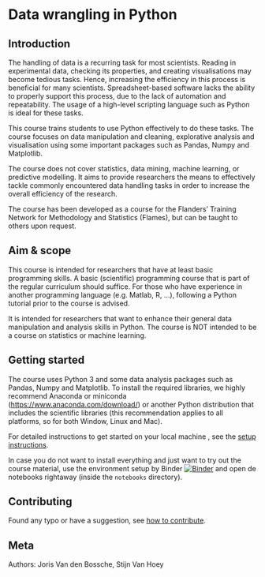 # Data wrangling in Python

## Introduction

The handling of data is a recurring task for most scientists. Reading in experimental data, checking its properties, and creating visualisations may become tedious tasks. Hence, increasing the efficiency in this process is beneficial for many scientists. Spreadsheet-based software lacks the ability to properly support this process, due to the lack of automation and repeatability. The usage of a high-level scripting language such as Python is ideal for these tasks.

This course trains students to use Python effectively to do these tasks. The course focuses on data manipulation and cleaning, explorative analysis and visualisation using some important packages such as Pandas, Numpy and Matplotlib.

The course does not cover statistics, data mining, machine learning, or predictive modelling. It aims to provide researchers the means to effectively tackle commonly encountered data handling tasks in order to increase the overall efficiency of the research.

The course has been developed as a course for the Flanders’ Training Network for Methodology and Statistics (Flames), but can be taught to others upon request.

## Aim & scope

This course is intended for researchers that have at least basic programming skills. A basic (scientific) programming course that is part of the regular curriculum should suffice. For those who have experience in another programming language (e.g. Matlab, R, ...), following a Python tutorial prior to the course is advised.

It is intended for researchers that want to enhance their general data manipulation and analysis skills in Python. The course is NOT intended to be a course on statistics or machine learning.

## Getting started

The course uses Python 3 and some data analysis packages such as Pandas, Numpy and Matplotlib. To install the required libraries, we highly recommend Anaconda or miniconda (https://www.anaconda.com/download/) or another Python distribution that includes the scientific libraries (this recommendation applies to all platforms, so for both Window, Linux and Mac).

For detailed instructions to get started on your local machine , see the [setup instructions](./setup.md).

In case you do not want to install everything and just want to try out the course material, use the environment setup by Binder [![Binder](https://mybinder.org/badge_logo.svg)](https://mybinder.org/v2/gh/jorisvandenbossche/FLAMES-python-data-wrangling/HEAD) and open de notebooks rightaway (inside the `notebooks` directory).


## Contributing

Found any typo or have a suggestion, see [how to contribute](./CONTRIBUTING.md).


## Meta

Authors: Joris Van den Bossche, Stijn Van Hoey


